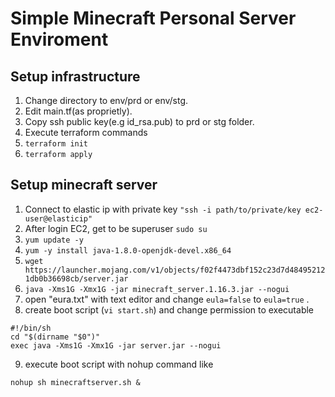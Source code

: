 # Simple Minecraft Personal Server Enviroment

## Setup infrastructure

1. Change directory to env/prd or env/stg.
1. Edit main.tf(as proprietly).
1. Copy ssh public key(e.g id_rsa.pub) to prd or stg folder.
1. Execute terraform commands
1. `terraform init`
1. `terraform apply`

## Setup minecraft server

1. Connect to elastic ip with private key `"ssh -i path/to/private/key ec2-user@elasticip"`
1. After login EC2, get to be superuser `sudo su`
1. `yum update -y`
1. `yum -y install java-1.8.0-openjdk-devel.x86_64 `
1. `wget https://launcher.mojang.com/v1/objects/f02f4473dbf152c23d7d484952121db0b36698cb/server.jar`
1. `java -Xms1G -Xmx1G -jar minecraft_server.1.16.3.jar --nogui`
1. open "eura.txt" with text editor and change `eula=false` to `eula=true` .
1. create boot script (`vi start.sh`) and change permission to executable

```
#!/bin/sh
cd "$(dirname "$0")"
exec java -Xms1G -Xmx1G -jar server.jar --nogui
```

9. execute boot script with nohup command like

```
nohup sh minecraftserver.sh &
```

